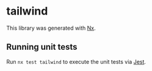 # tailwind

This library was generated with [Nx](https://nx.dev).

## Running unit tests

Run `nx test tailwind` to execute the unit tests via [Jest](https://jestjs.io).
